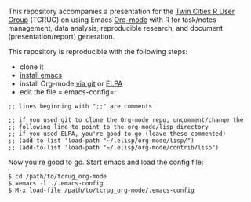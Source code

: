 This repository accompanies a presentation for the [Twin Cities R User Group](http://www.meetup.com/twincitiesrug/) (TCRUG) on using Emacs [Org-mode](http://orgmode.org/) with R for task/notes management, data analysis, reproducible research, and document (presentation/report) generation.

This repository is reproducible with the following steps:
- clone it
- [install emacs](https://www.gnu.org/software/emacs/)
- install Org-mode [via git](http://orgmode.org/) or [ELPA](http://orgmode.org/elpa.html)
- edit the file =.emacs-config=:

 ```
;; lines beginning with ";;" are comments

;; if you used git to clone the Org-mode repo, uncomment/change the
;; following line to point to the org-mode/lisp directory
;; if you used ELPA, you're good to go (leave these commented)
;; (add-to-list 'load-path "~/.elisp/org-mode/lisp/")
;; (add-to-list 'load-path "~/.elisp/org-mode/contrib/lisp")
```

Now you're good to go. Start emacs and load the config file:

```
$ cd /path/to/tcrug_org-mode
$ =emacs -l ./.emacs-config
$ M-x load-file /path/to/tcrug_org-mode/.emacs-config
```



